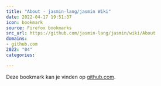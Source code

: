 ```yaml
---
title: "About · jasmin-lang/jasmin Wiki"
date: 2022-04-17 19:51:37
icon: bookmark
source: Firefox bookmarks
src_url: https://github.com/jasmin-lang/jasmin/wiki/About
domains:
- github.com
2022: "04"
categories:

---
```

Deze bookmark kan je vinden op [github.com](https://github.com/jasmin-lang/jasmin/wiki/About).
